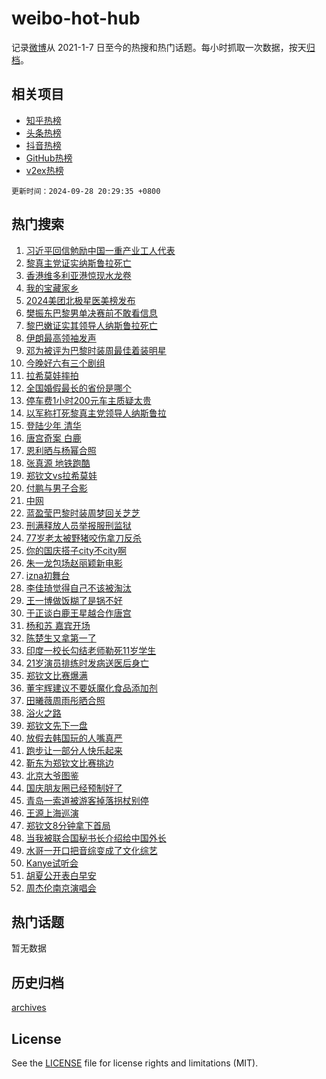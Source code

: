 # weibo-hot-hub

记录[微博](https://www.weibo.com)从 2021-1-7 日至今的热搜和热门话题。每小时抓取一次数据，按天[归档](archives)。

## 相关项目

- [知乎热榜](https://github.com/lonnyzhang423/zhihu-hot-hub)
- [头条热榜](https://github.com/lonnyzhang423/toutiao-hot-hub)
- [抖音热榜](https://github.com/lonnyzhang423/douyin-hot-hub)
- [GitHub热榜](https://github.com/lonnyzhang423/github-hot-hub)
- [v2ex热榜](https://github.com/lonnyzhang423/v2ex-hot-hub)


`更新时间：2024-09-28 20:29:35 +0800`

## 热门搜索

1. [习近平回信勉励中国一重产业工人代表](https://m.weibo.cn/search?containerid=100103type%3D1%26t%3D10%26q%3D%23%E4%B9%A0%E8%BF%91%E5%B9%B3%E5%9B%9E%E4%BF%A1%E5%8B%89%E5%8A%B1%E4%B8%AD%E5%9B%BD%E4%B8%80%E9%87%8D%E4%BA%A7%E4%B8%9A%E5%B7%A5%E4%BA%BA%E4%BB%A3%E8%A1%A8%23&stream_entry_id=51&isnewpage=1&extparam=seat%3D1%26stream_entry_id%3D51%26c_type%3D51%26q%3D%2523%25E4%25B9%25A0%25E8%25BF%2591%25E5%25B9%25B3%25E5%259B%259E%25E4%25BF%25A1%25E5%258B%2589%25E5%258A%25B1%25E4%25B8%25AD%25E5%259B%25BD%25E4%25B8%2580%25E9%2587%258D%25E4%25BA%25A7%25E4%25B8%259A%25E5%25B7%25A5%25E4%25BA%25BA%25E4%25BB%25A3%25E8%25A1%25A8%2523%26dgr%3D0%26cate%3D10103%26pos%3D0%26filter_type%3Drealtimehot%26display_time%3D1727526573%26pre_seqid%3D172752657394104126619149)
1. [黎真主党证实纳斯鲁拉死亡](https://m.weibo.cn/search?containerid=100103type%3D1%26t%3D10%26q%3D%23%E9%BB%8E%E7%9C%9F%E4%B8%BB%E5%85%9A%E8%AF%81%E5%AE%9E%E7%BA%B3%E6%96%AF%E9%B2%81%E6%8B%89%E6%AD%BB%E4%BA%A1%23&stream_entry_id=31&isnewpage=1&extparam=seat%3D1%26realpos%3D1%26c_type%3D31%26cate%3D5001%26lcate%3D5001%26stream_entry_id%3D31%26flag%3D1%26q%3D%2523%25E9%25BB%258E%25E7%259C%259F%25E4%25B8%25BB%25E5%2585%259A%25E8%25AF%2581%25E5%25AE%259E%25E7%25BA%25B3%25E6%2596%25AF%25E9%25B2%2581%25E6%258B%2589%25E6%25AD%25BB%25E4%25BA%25A1%2523%26dgr%3D0%26pos%3D0%26band_rank%3D1%26filter_type%3Drealtimehot%26display_time%3D1727526573%26pre_seqid%3D172752657394104126619149)
1. [香港维多利亚港惊现水龙卷](https://m.weibo.cn/search?containerid=100103type%3D1%26t%3D10%26q%3D%23%E9%A6%99%E6%B8%AF%E7%BB%B4%E5%A4%9A%E5%88%A9%E4%BA%9A%E6%B8%AF%E6%83%8A%E7%8E%B0%E6%B0%B4%E9%BE%99%E5%8D%B7%23&stream_entry_id=31&isnewpage=1&extparam=seat%3D1%26realpos%3D2%26c_type%3D31%26cate%3D5001%26lcate%3D5001%26stream_entry_id%3D31%26flag%3D2%26q%3D%2523%25E9%25A6%2599%25E6%25B8%25AF%25E7%25BB%25B4%25E5%25A4%259A%25E5%2588%25A9%25E4%25BA%259A%25E6%25B8%25AF%25E6%2583%258A%25E7%258E%25B0%25E6%25B0%25B4%25E9%25BE%2599%25E5%258D%25B7%2523%26dgr%3D0%26pos%3D1%26band_rank%3D2%26filter_type%3Drealtimehot%26display_time%3D1727526573%26pre_seqid%3D172752657394104126619149)
1. [我的宝藏家乡](https://m.weibo.cn/search?containerid=100103type%3D1%26t%3D10%26q%3D%23%E6%88%91%E7%9A%84%E5%AE%9D%E8%97%8F%E5%AE%B6%E4%B9%A1%23&stream_entry_id=31&isnewpage=1&extparam=seat%3D1%26realpos%3D3%26c_type%3D31%26cate%3D5001%26lcate%3D5001%26stream_entry_id%3D31%26flag%3D16%26q%3D%2523%25E6%2588%2591%25E7%259A%2584%25E5%25AE%259D%25E8%2597%258F%25E5%25AE%25B6%25E4%25B9%25A1%2523%26dgr%3D0%26pos%3D2%26band_rank%3D3%26filter_type%3Drealtimehot%26display_time%3D1727526573%26pre_seqid%3D172752657394104126619149)
1. [2024美团北极星医美榜发布](https://m.weibo.cn/search?containerid=100103type%3D1%26t%3D10%26q%3D%232024%E7%BE%8E%E5%9B%A2%E5%8C%97%E6%9E%81%E6%98%9F%E5%8C%BB%E7%BE%8E%E6%A6%9C%E5%8F%91%E5%B8%83%23&stream_entry_id=31&isnewpage=1&extparam=seat%3D1%26c_type%3D31%26topic_ad%3D1%26cate%3D5001%26lcate%3D5001%26stream_entry_id%3D31%26is_ad_pos%3D1%26pos%3D3%26q%3D%25232024%25E7%25BE%258E%25E5%259B%25A2%25E5%258C%2597%25E6%259E%2581%25E6%2598%259F%25E5%258C%25BB%25E7%25BE%258E%25E6%25A6%259C%25E5%258F%2591%25E5%25B8%2583%2523%26dgr%3D0%26band_rank%3D4%26adid%3D257530%26filter_type%3Drealtimehot%26display_time%3D1727526573%26pre_seqid%3D172752657394104126619149)
1. [樊振东巴黎男单决赛前不敢看信息](https://m.weibo.cn/search?containerid=100103type%3D1%26t%3D10%26q%3D%23%E6%A8%8A%E6%8C%AF%E4%B8%9C%E5%B7%B4%E9%BB%8E%E7%94%B7%E5%8D%95%E5%86%B3%E8%B5%9B%E5%89%8D%E4%B8%8D%E6%95%A2%E7%9C%8B%E4%BF%A1%E6%81%AF%23&stream_entry_id=31&isnewpage=1&extparam=seat%3D1%26realpos%3D4%26c_type%3D31%26cate%3D5001%26lcate%3D5001%26stream_entry_id%3D31%26flag%3D1%26q%3D%2523%25E6%25A8%258A%25E6%258C%25AF%25E4%25B8%259C%25E5%25B7%25B4%25E9%25BB%258E%25E7%2594%25B7%25E5%258D%2595%25E5%2586%25B3%25E8%25B5%259B%25E5%2589%258D%25E4%25B8%258D%25E6%2595%25A2%25E7%259C%258B%25E4%25BF%25A1%25E6%2581%25AF%2523%26dgr%3D0%26pos%3D4%26band_rank%3D4%26filter_type%3Drealtimehot%26display_time%3D1727526573%26pre_seqid%3D172752657394104126619149)
1. [黎巴嫩证实其领导人纳斯鲁拉死亡](https://m.weibo.cn/search?containerid=100103type%3D1%26t%3D10%26q%3D%23%E9%BB%8E%E5%B7%B4%E5%AB%A9%E8%AF%81%E5%AE%9E%E5%85%B6%E9%A2%86%E5%AF%BC%E4%BA%BA%E7%BA%B3%E6%96%AF%E9%B2%81%E6%8B%89%E6%AD%BB%E4%BA%A1%23&stream_entry_id=31&isnewpage=1&extparam=seat%3D1%26realpos%3D5%26c_type%3D31%26cate%3D5001%26lcate%3D5001%26stream_entry_id%3D31%26flag%3D1%26q%3D%2523%25E9%25BB%258E%25E5%25B7%25B4%25E5%25AB%25A9%25E8%25AF%2581%25E5%25AE%259E%25E5%2585%25B6%25E9%25A2%2586%25E5%25AF%25BC%25E4%25BA%25BA%25E7%25BA%25B3%25E6%2596%25AF%25E9%25B2%2581%25E6%258B%2589%25E6%25AD%25BB%25E4%25BA%25A1%2523%26dgr%3D0%26pos%3D5%26band_rank%3D5%26filter_type%3Drealtimehot%26display_time%3D1727526573%26pre_seqid%3D172752657394104126619149)
1. [伊朗最高领袖发声](https://m.weibo.cn/search?containerid=100103type%3D1%26t%3D10%26q%3D%23%E4%BC%8A%E6%9C%97%E6%9C%80%E9%AB%98%E9%A2%86%E8%A2%96%E5%8F%91%E5%A3%B0%23&stream_entry_id=31&isnewpage=1&extparam=seat%3D1%26realpos%3D6%26c_type%3D31%26cate%3D5001%26lcate%3D5001%26stream_entry_id%3D31%26flag%3D0%26q%3D%2523%25E4%25BC%258A%25E6%259C%2597%25E6%259C%2580%25E9%25AB%2598%25E9%25A2%2586%25E8%25A2%2596%25E5%258F%2591%25E5%25A3%25B0%2523%26dgr%3D0%26pos%3D6%26band_rank%3D6%26filter_type%3Drealtimehot%26display_time%3D1727526573%26pre_seqid%3D172752657394104126619149)
1. [邓为被评为巴黎时装周最佳着装明星](https://m.weibo.cn/search?containerid=100103type%3D1%26t%3D10%26q%3D%23%E9%82%93%E4%B8%BA%E8%A2%AB%E8%AF%84%E4%B8%BA%E5%B7%B4%E9%BB%8E%E6%97%B6%E8%A3%85%E5%91%A8%E6%9C%80%E4%BD%B3%E7%9D%80%E8%A3%85%E6%98%8E%E6%98%9F%23&stream_entry_id=31&isnewpage=1&extparam=seat%3D1%26realpos%3D7%26c_type%3D31%26cate%3D5001%26lcate%3D5001%26stream_entry_id%3D31%26flag%3D0%26q%3D%2523%25E9%2582%2593%25E4%25B8%25BA%25E8%25A2%25AB%25E8%25AF%2584%25E4%25B8%25BA%25E5%25B7%25B4%25E9%25BB%258E%25E6%2597%25B6%25E8%25A3%2585%25E5%2591%25A8%25E6%259C%2580%25E4%25BD%25B3%25E7%259D%2580%25E8%25A3%2585%25E6%2598%258E%25E6%2598%259F%2523%26dgr%3D0%26pos%3D7%26band_rank%3D7%26filter_type%3Drealtimehot%26display_time%3D1727526573%26pre_seqid%3D172752657394104126619149)
1. [今晚好六有三个剧组](https://m.weibo.cn/search?containerid=100103type%3D1%26t%3D10%26q%3D%E4%BB%8A%E6%99%9A%E5%A5%BD%E5%85%AD%E6%9C%89%E4%B8%89%E4%B8%AA%E5%89%A7%E7%BB%84&stream_entry_id=31&isnewpage=1&extparam=seat%3D1%26realpos%3D8%26c_type%3D31%26cate%3D5001%26lcate%3D5001%26stream_entry_id%3D31%26flag%3D0%26q%3D%25E4%25BB%258A%25E6%2599%259A%25E5%25A5%25BD%25E5%2585%25AD%25E6%259C%2589%25E4%25B8%2589%25E4%25B8%25AA%25E5%2589%25A7%25E7%25BB%2584%26dgr%3D0%26pos%3D8%26band_rank%3D8%26filter_type%3Drealtimehot%26display_time%3D1727526573%26pre_seqid%3D172752657394104126619149)
1. [拉希莫娃摔拍](https://m.weibo.cn/search?containerid=100103type%3D1%26t%3D10%26q%3D%23%E6%8B%89%E5%B8%8C%E8%8E%AB%E5%A8%83%E6%91%94%E6%8B%8D%23&stream_entry_id=31&isnewpage=1&extparam=seat%3D1%26realpos%3D9%26c_type%3D31%26cate%3D5001%26lcate%3D5001%26stream_entry_id%3D31%26flag%3D1%26q%3D%2523%25E6%258B%2589%25E5%25B8%258C%25E8%258E%25AB%25E5%25A8%2583%25E6%2591%2594%25E6%258B%258D%2523%26dgr%3D0%26pos%3D9%26band_rank%3D9%26filter_type%3Drealtimehot%26display_time%3D1727526573%26pre_seqid%3D172752657394104126619149)
1. [全国婚假最长的省份是哪个](https://m.weibo.cn/search?containerid=100103type%3D1%26t%3D10%26q%3D%23%E5%85%A8%E5%9B%BD%E5%A9%9A%E5%81%87%E6%9C%80%E9%95%BF%E7%9A%84%E7%9C%81%E4%BB%BD%E6%98%AF%E5%93%AA%E4%B8%AA%23&stream_entry_id=31&isnewpage=1&extparam=seat%3D1%26realpos%3D10%26c_type%3D31%26cate%3D5001%26lcate%3D5001%26stream_entry_id%3D31%26flag%3D1%26q%3D%2523%25E5%2585%25A8%25E5%259B%25BD%25E5%25A9%259A%25E5%2581%2587%25E6%259C%2580%25E9%2595%25BF%25E7%259A%2584%25E7%259C%2581%25E4%25BB%25BD%25E6%2598%25AF%25E5%2593%25AA%25E4%25B8%25AA%2523%26dgr%3D0%26pos%3D10%26band_rank%3D10%26filter_type%3Drealtimehot%26display_time%3D1727526573%26pre_seqid%3D172752657394104126619149)
1. [停车费1小时200元车主质疑太贵](https://m.weibo.cn/search?containerid=100103type%3D1%26t%3D10%26q%3D%23%E5%81%9C%E8%BD%A6%E8%B4%B91%E5%B0%8F%E6%97%B6200%E5%85%83%E8%BD%A6%E4%B8%BB%E8%B4%A8%E7%96%91%E5%A4%AA%E8%B4%B5%23&stream_entry_id=31&isnewpage=1&extparam=seat%3D1%26realpos%3D11%26c_type%3D31%26cate%3D5001%26lcate%3D5001%26stream_entry_id%3D31%26flag%3D2%26q%3D%2523%25E5%2581%259C%25E8%25BD%25A6%25E8%25B4%25B91%25E5%25B0%258F%25E6%2597%25B6200%25E5%2585%2583%25E8%25BD%25A6%25E4%25B8%25BB%25E8%25B4%25A8%25E7%2596%2591%25E5%25A4%25AA%25E8%25B4%25B5%2523%26dgr%3D0%26pos%3D11%26band_rank%3D11%26filter_type%3Drealtimehot%26display_time%3D1727526573%26pre_seqid%3D172752657394104126619149)
1. [以军称打死黎真主党领导人纳斯鲁拉](https://m.weibo.cn/search?containerid=100103type%3D1%26t%3D10%26q%3D%23%E4%BB%A5%E5%86%9B%E7%A7%B0%E6%89%93%E6%AD%BB%E9%BB%8E%E7%9C%9F%E4%B8%BB%E5%85%9A%E9%A2%86%E5%AF%BC%E4%BA%BA%E7%BA%B3%E6%96%AF%E9%B2%81%E6%8B%89%23&stream_entry_id=31&isnewpage=1&extparam=seat%3D1%26realpos%3D12%26c_type%3D31%26cate%3D5001%26lcate%3D5001%26stream_entry_id%3D31%26flag%3D0%26q%3D%2523%25E4%25BB%25A5%25E5%2586%259B%25E7%25A7%25B0%25E6%2589%2593%25E6%25AD%25BB%25E9%25BB%258E%25E7%259C%259F%25E4%25B8%25BB%25E5%2585%259A%25E9%25A2%2586%25E5%25AF%25BC%25E4%25BA%25BA%25E7%25BA%25B3%25E6%2596%25AF%25E9%25B2%2581%25E6%258B%2589%2523%26dgr%3D0%26pos%3D12%26band_rank%3D12%26filter_type%3Drealtimehot%26display_time%3D1727526573%26pre_seqid%3D172752657394104126619149)
1. [登陆少年 清华](https://m.weibo.cn/search?containerid=100103type%3D1%26t%3D10%26q%3D%E7%99%BB%E9%99%86%E5%B0%91%E5%B9%B4+%E6%B8%85%E5%8D%8E&stream_entry_id=31&isnewpage=1&extparam=seat%3D1%26realpos%3D13%26c_type%3D31%26cate%3D5001%26lcate%3D5001%26stream_entry_id%3D31%26flag%3D1%26q%3D%25E7%2599%25BB%25E9%2599%2586%25E5%25B0%2591%25E5%25B9%25B4%2520%25E6%25B8%2585%25E5%258D%258E%26dgr%3D0%26pos%3D13%26band_rank%3D13%26filter_type%3Drealtimehot%26display_time%3D1727526573%26pre_seqid%3D172752657394104126619149)
1. [唐宫奇案 白鹿](https://m.weibo.cn/search?containerid=100103type%3D1%26t%3D10%26q%3D%E5%94%90%E5%AE%AB%E5%A5%87%E6%A1%88+%E7%99%BD%E9%B9%BF&stream_entry_id=31&isnewpage=1&extparam=seat%3D1%26realpos%3D14%26c_type%3D31%26cate%3D5001%26lcate%3D5001%26stream_entry_id%3D31%26flag%3D1%26q%3D%25E5%2594%2590%25E5%25AE%25AB%25E5%25A5%2587%25E6%25A1%2588%2520%25E7%2599%25BD%25E9%25B9%25BF%26dgr%3D0%26pos%3D14%26band_rank%3D14%26filter_type%3Drealtimehot%26display_time%3D1727526573%26pre_seqid%3D172752657394104126619149)
1. [恩利晒与杨幂合照](https://m.weibo.cn/search?containerid=100103type%3D1%26t%3D10%26q%3D%23%E6%81%A9%E5%88%A9%E6%99%92%E4%B8%8E%E6%9D%A8%E5%B9%82%E5%90%88%E7%85%A7%23&stream_entry_id=31&isnewpage=1&extparam=seat%3D1%26realpos%3D15%26c_type%3D31%26cate%3D5001%26lcate%3D5001%26stream_entry_id%3D31%26flag%3D1%26q%3D%2523%25E6%2581%25A9%25E5%2588%25A9%25E6%2599%2592%25E4%25B8%258E%25E6%259D%25A8%25E5%25B9%2582%25E5%2590%2588%25E7%2585%25A7%2523%26dgr%3D0%26pos%3D15%26band_rank%3D15%26filter_type%3Drealtimehot%26display_time%3D1727526573%26pre_seqid%3D172752657394104126619149)
1. [张真源 地铁跑酷](https://m.weibo.cn/search?containerid=100103type%3D1%26t%3D10%26q%3D%E5%BC%A0%E7%9C%9F%E6%BA%90+%E5%9C%B0%E9%93%81%E8%B7%91%E9%85%B7&stream_entry_id=31&isnewpage=1&extparam=seat%3D1%26realpos%3D16%26c_type%3D31%26cate%3D5001%26lcate%3D5001%26stream_entry_id%3D31%26flag%3D1%26q%3D%25E5%25BC%25A0%25E7%259C%259F%25E6%25BA%2590%2520%25E5%259C%25B0%25E9%2593%2581%25E8%25B7%2591%25E9%2585%25B7%26dgr%3D0%26pos%3D16%26band_rank%3D16%26filter_type%3Drealtimehot%26display_time%3D1727526573%26pre_seqid%3D172752657394104126619149)
1. [郑钦文vs拉希莫娃](https://m.weibo.cn/search?containerid=100103type%3D1%26t%3D10%26q%3D%23%E9%83%91%E9%92%A6%E6%96%87vs%E6%8B%89%E5%B8%8C%E8%8E%AB%E5%A8%83%23&stream_entry_id=31&isnewpage=1&extparam=seat%3D1%26realpos%3D17%26c_type%3D31%26cate%3D5001%26lcate%3D5001%26stream_entry_id%3D31%26flag%3D0%26q%3D%2523%25E9%2583%2591%25E9%2592%25A6%25E6%2596%2587vs%25E6%258B%2589%25E5%25B8%258C%25E8%258E%25AB%25E5%25A8%2583%2523%26dgr%3D0%26pos%3D17%26band_rank%3D17%26filter_type%3Drealtimehot%26display_time%3D1727526573%26pre_seqid%3D172752657394104126619149)
1. [付鹏与男子合影](https://m.weibo.cn/search?containerid=100103type%3D1%26t%3D10%26q%3D%23%E4%BB%98%E9%B9%8F%E4%B8%8E%E7%94%B7%E5%AD%90%E5%90%88%E5%BD%B1%23&stream_entry_id=31&isnewpage=1&extparam=seat%3D1%26realpos%3D18%26c_type%3D31%26cate%3D5001%26lcate%3D5001%26stream_entry_id%3D31%26flag%3D0%26q%3D%2523%25E4%25BB%2598%25E9%25B9%258F%25E4%25B8%258E%25E7%2594%25B7%25E5%25AD%2590%25E5%2590%2588%25E5%25BD%25B1%2523%26dgr%3D0%26pos%3D18%26band_rank%3D18%26filter_type%3Drealtimehot%26display_time%3D1727526573%26pre_seqid%3D172752657394104126619149)
1. [中网](https://m.weibo.cn/search?containerid=100103type%3D1%26t%3D10%26q%3D%E4%B8%AD%E7%BD%91&stream_entry_id=31&isnewpage=1&extparam=seat%3D1%26realpos%3D19%26c_type%3D31%26cate%3D5001%26lcate%3D5001%26stream_entry_id%3D31%26flag%3D1%26q%3D%25E4%25B8%25AD%25E7%25BD%2591%26dgr%3D0%26pos%3D19%26band_rank%3D19%26filter_type%3Drealtimehot%26display_time%3D1727526573%26pre_seqid%3D172752657394104126619149)
1. [蓝盈莹巴黎时装周梦回关芝芝](https://m.weibo.cn/search?containerid=100103type%3D1%26t%3D10%26q%3D%E8%93%9D%E7%9B%88%E8%8E%B9%E5%B7%B4%E9%BB%8E%E6%97%B6%E8%A3%85%E5%91%A8%E6%A2%A6%E5%9B%9E%E5%85%B3%E8%8A%9D%E8%8A%9D&stream_entry_id=31&isnewpage=1&extparam=seat%3D1%26realpos%3D20%26c_type%3D31%26cate%3D5001%26lcate%3D5001%26stream_entry_id%3D31%26flag%3D1%26q%3D%25E8%2593%259D%25E7%259B%2588%25E8%258E%25B9%25E5%25B7%25B4%25E9%25BB%258E%25E6%2597%25B6%25E8%25A3%2585%25E5%2591%25A8%25E6%25A2%25A6%25E5%259B%259E%25E5%2585%25B3%25E8%258A%259D%25E8%258A%259D%26dgr%3D0%26pos%3D20%26band_rank%3D20%26filter_type%3Drealtimehot%26display_time%3D1727526573%26pre_seqid%3D172752657394104126619149)
1. [刑满释放人员举报服刑监狱](https://m.weibo.cn/search?containerid=100103type%3D1%26t%3D10%26q%3D%23%E5%88%91%E6%BB%A1%E9%87%8A%E6%94%BE%E4%BA%BA%E5%91%98%E4%B8%BE%E6%8A%A5%E6%9C%8D%E5%88%91%E7%9B%91%E7%8B%B1%23&stream_entry_id=31&isnewpage=1&extparam=seat%3D1%26realpos%3D21%26c_type%3D31%26cate%3D5001%26lcate%3D5001%26stream_entry_id%3D31%26flag%3D2%26q%3D%2523%25E5%2588%2591%25E6%25BB%25A1%25E9%2587%258A%25E6%2594%25BE%25E4%25BA%25BA%25E5%2591%2598%25E4%25B8%25BE%25E6%258A%25A5%25E6%259C%258D%25E5%2588%2591%25E7%259B%2591%25E7%258B%25B1%2523%26dgr%3D0%26pos%3D21%26band_rank%3D21%26filter_type%3Drealtimehot%26display_time%3D1727526573%26pre_seqid%3D172752657394104126619149)
1. [77岁老太被野猪咬伤拿刀反杀](https://m.weibo.cn/search?containerid=100103type%3D1%26t%3D10%26q%3D%2377%E5%B2%81%E8%80%81%E5%A4%AA%E8%A2%AB%E9%87%8E%E7%8C%AA%E5%92%AC%E4%BC%A4%E6%8B%BF%E5%88%80%E5%8F%8D%E6%9D%80%23&stream_entry_id=31&isnewpage=1&extparam=seat%3D1%26realpos%3D22%26c_type%3D31%26cate%3D5001%26lcate%3D5001%26stream_entry_id%3D31%26flag%3D0%26q%3D%252377%25E5%25B2%2581%25E8%2580%2581%25E5%25A4%25AA%25E8%25A2%25AB%25E9%2587%258E%25E7%258C%25AA%25E5%2592%25AC%25E4%25BC%25A4%25E6%258B%25BF%25E5%2588%2580%25E5%258F%258D%25E6%259D%2580%2523%26dgr%3D0%26pos%3D22%26band_rank%3D22%26filter_type%3Drealtimehot%26display_time%3D1727526573%26pre_seqid%3D172752657394104126619149)
1. [你的国庆搭子city不city啊](https://m.weibo.cn/search?containerid=100103type%3D1%26t%3D10%26q%3D%23%E4%BD%A0%E7%9A%84%E5%9B%BD%E5%BA%86%E6%90%AD%E5%AD%90city%E4%B8%8Dcity%E5%95%8A%23&stream_entry_id=31&isnewpage=1&extparam=seat%3D1%26realpos%3D23%26c_type%3D31%26cate%3D5001%26lcate%3D5001%26stream_entry_id%3D31%26pos%3D23%26flag%3D0%26q%3D%2523%25E4%25BD%25A0%25E7%259A%2584%25E5%259B%25BD%25E5%25BA%2586%25E6%2590%25AD%25E5%25AD%2590city%25E4%25B8%258Dcity%25E5%2595%258A%2523%26dgr%3D0%26band_rank%3D23%26adid%3D256912%26filter_type%3Drealtimehot%26display_time%3D1727526573%26pre_seqid%3D172752657394104126619149)
1. [朱一龙包场赵丽颖新电影](https://m.weibo.cn/search?containerid=100103type%3D1%26t%3D10%26q%3D%23%E6%9C%B1%E4%B8%80%E9%BE%99%E5%8C%85%E5%9C%BA%E8%B5%B5%E4%B8%BD%E9%A2%96%E6%96%B0%E7%94%B5%E5%BD%B1%23&stream_entry_id=31&isnewpage=1&extparam=seat%3D1%26realpos%3D24%26c_type%3D31%26cate%3D5001%26lcate%3D5001%26stream_entry_id%3D31%26flag%3D0%26q%3D%2523%25E6%259C%25B1%25E4%25B8%2580%25E9%25BE%2599%25E5%258C%2585%25E5%259C%25BA%25E8%25B5%25B5%25E4%25B8%25BD%25E9%25A2%2596%25E6%2596%25B0%25E7%2594%25B5%25E5%25BD%25B1%2523%26dgr%3D0%26pos%3D24%26band_rank%3D24%26filter_type%3Drealtimehot%26display_time%3D1727526573%26pre_seqid%3D172752657394104126619149)
1. [izna初舞台](https://m.weibo.cn/search?containerid=100103type%3D1%26t%3D10%26q%3Dizna%E5%88%9D%E8%88%9E%E5%8F%B0&stream_entry_id=31&isnewpage=1&extparam=seat%3D1%26realpos%3D25%26c_type%3D31%26cate%3D5001%26lcate%3D5001%26stream_entry_id%3D31%26flag%3D1%26q%3Dizna%25E5%2588%259D%25E8%2588%259E%25E5%258F%25B0%26dgr%3D0%26pos%3D25%26band_rank%3D25%26filter_type%3Drealtimehot%26display_time%3D1727526573%26pre_seqid%3D172752657394104126619149)
1. [李佳琦觉得自己不该被淘汰](https://m.weibo.cn/search?containerid=100103type%3D1%26t%3D10%26q%3D%23%E6%9D%8E%E4%BD%B3%E7%90%A6%E8%A7%89%E5%BE%97%E8%87%AA%E5%B7%B1%E4%B8%8D%E8%AF%A5%E8%A2%AB%E6%B7%98%E6%B1%B0%23&stream_entry_id=31&isnewpage=1&extparam=seat%3D1%26realpos%3D26%26c_type%3D31%26cate%3D5001%26lcate%3D5001%26stream_entry_id%3D31%26flag%3D0%26q%3D%2523%25E6%259D%258E%25E4%25BD%25B3%25E7%2590%25A6%25E8%25A7%2589%25E5%25BE%2597%25E8%2587%25AA%25E5%25B7%25B1%25E4%25B8%258D%25E8%25AF%25A5%25E8%25A2%25AB%25E6%25B7%2598%25E6%25B1%25B0%2523%26dgr%3D0%26pos%3D26%26band_rank%3D26%26filter_type%3Drealtimehot%26display_time%3D1727526573%26pre_seqid%3D172752657394104126619149)
1. [王一博做饭糊了是锅不好](https://m.weibo.cn/search?containerid=100103type%3D1%26t%3D10%26q%3D%23%E7%8E%8B%E4%B8%80%E5%8D%9A%E5%81%9A%E9%A5%AD%E7%B3%8A%E4%BA%86%E6%98%AF%E9%94%85%E4%B8%8D%E5%A5%BD%23&stream_entry_id=31&isnewpage=1&extparam=seat%3D1%26realpos%3D27%26c_type%3D31%26cate%3D5001%26lcate%3D5001%26stream_entry_id%3D31%26flag%3D1%26q%3D%2523%25E7%258E%258B%25E4%25B8%2580%25E5%258D%259A%25E5%2581%259A%25E9%25A5%25AD%25E7%25B3%258A%25E4%25BA%2586%25E6%2598%25AF%25E9%2594%2585%25E4%25B8%258D%25E5%25A5%25BD%2523%26dgr%3D0%26pos%3D27%26band_rank%3D27%26filter_type%3Drealtimehot%26display_time%3D1727526573%26pre_seqid%3D172752657394104126619149)
1. [于正谈白鹿王星越合作唐宫](https://m.weibo.cn/search?containerid=100103type%3D1%26t%3D10%26q%3D%E4%BA%8E%E6%AD%A3%E8%B0%88%E7%99%BD%E9%B9%BF%E7%8E%8B%E6%98%9F%E8%B6%8A%E5%90%88%E4%BD%9C%E5%94%90%E5%AE%AB&stream_entry_id=31&isnewpage=1&extparam=seat%3D1%26realpos%3D28%26c_type%3D31%26cate%3D5001%26lcate%3D5001%26stream_entry_id%3D31%26flag%3D0%26q%3D%25E4%25BA%258E%25E6%25AD%25A3%25E8%25B0%2588%25E7%2599%25BD%25E9%25B9%25BF%25E7%258E%258B%25E6%2598%259F%25E8%25B6%258A%25E5%2590%2588%25E4%25BD%259C%25E5%2594%2590%25E5%25AE%25AB%26dgr%3D0%26pos%3D28%26band_rank%3D28%26filter_type%3Drealtimehot%26display_time%3D1727526573%26pre_seqid%3D172752657394104126619149)
1. [杨和苏 嘉宾开场](https://m.weibo.cn/search?containerid=100103type%3D1%26t%3D10%26q%3D%E6%9D%A8%E5%92%8C%E8%8B%8F+%E5%98%89%E5%AE%BE%E5%BC%80%E5%9C%BA&stream_entry_id=31&isnewpage=1&extparam=seat%3D1%26realpos%3D29%26c_type%3D31%26cate%3D5001%26lcate%3D5001%26stream_entry_id%3D31%26flag%3D1%26q%3D%25E6%259D%25A8%25E5%2592%258C%25E8%258B%258F%2520%25E5%2598%2589%25E5%25AE%25BE%25E5%25BC%2580%25E5%259C%25BA%26dgr%3D0%26pos%3D29%26band_rank%3D29%26filter_type%3Drealtimehot%26display_time%3D1727526573%26pre_seqid%3D172752657394104126619149)
1. [陈楚生又拿第一了](https://m.weibo.cn/search?containerid=100103type%3D1%26t%3D10%26q%3D%E9%99%88%E6%A5%9A%E7%94%9F%E5%8F%88%E6%8B%BF%E7%AC%AC%E4%B8%80%E4%BA%86&stream_entry_id=31&isnewpage=1&extparam=seat%3D1%26realpos%3D30%26c_type%3D31%26cate%3D5001%26lcate%3D5001%26stream_entry_id%3D31%26flag%3D0%26q%3D%25E9%2599%2588%25E6%25A5%259A%25E7%2594%259F%25E5%258F%2588%25E6%258B%25BF%25E7%25AC%25AC%25E4%25B8%2580%25E4%25BA%2586%26dgr%3D0%26pos%3D30%26band_rank%3D30%26filter_type%3Drealtimehot%26display_time%3D1727526573%26pre_seqid%3D172752657394104126619149)
1. [印度一校长勾结老师勒死11岁学生](https://m.weibo.cn/search?containerid=100103type%3D1%26t%3D10%26q%3D%23%E5%8D%B0%E5%BA%A6%E4%B8%80%E6%A0%A1%E9%95%BF%E5%8B%BE%E7%BB%93%E8%80%81%E5%B8%88%E5%8B%92%E6%AD%BB11%E5%B2%81%E5%AD%A6%E7%94%9F%23&stream_entry_id=31&isnewpage=1&extparam=seat%3D1%26realpos%3D31%26c_type%3D31%26cate%3D5001%26lcate%3D5001%26stream_entry_id%3D31%26flag%3D1%26q%3D%2523%25E5%258D%25B0%25E5%25BA%25A6%25E4%25B8%2580%25E6%25A0%25A1%25E9%2595%25BF%25E5%258B%25BE%25E7%25BB%2593%25E8%2580%2581%25E5%25B8%2588%25E5%258B%2592%25E6%25AD%25BB11%25E5%25B2%2581%25E5%25AD%25A6%25E7%2594%259F%2523%26dgr%3D0%26pos%3D31%26band_rank%3D31%26filter_type%3Drealtimehot%26display_time%3D1727526573%26pre_seqid%3D172752657394104126619149)
1. [21岁演员排练时发病送医后身亡](https://m.weibo.cn/search?containerid=100103type%3D1%26t%3D10%26q%3D%2321%E5%B2%81%E6%BC%94%E5%91%98%E6%8E%92%E7%BB%83%E6%97%B6%E5%8F%91%E7%97%85%E9%80%81%E5%8C%BB%E5%90%8E%E8%BA%AB%E4%BA%A1%23&stream_entry_id=31&isnewpage=1&extparam=seat%3D1%26realpos%3D32%26c_type%3D31%26cate%3D5001%26lcate%3D5001%26stream_entry_id%3D31%26flag%3D0%26q%3D%252321%25E5%25B2%2581%25E6%25BC%2594%25E5%2591%2598%25E6%258E%2592%25E7%25BB%2583%25E6%2597%25B6%25E5%258F%2591%25E7%2597%2585%25E9%2580%2581%25E5%258C%25BB%25E5%2590%258E%25E8%25BA%25AB%25E4%25BA%25A1%2523%26dgr%3D0%26pos%3D32%26band_rank%3D32%26filter_type%3Drealtimehot%26display_time%3D1727526573%26pre_seqid%3D172752657394104126619149)
1. [郑钦文比赛爆满](https://m.weibo.cn/search?containerid=100103type%3D1%26t%3D10%26q%3D%23%E9%83%91%E9%92%A6%E6%96%87%E6%AF%94%E8%B5%9B%E7%88%86%E6%BB%A1%23&stream_entry_id=31&isnewpage=1&extparam=seat%3D1%26realpos%3D33%26c_type%3D31%26cate%3D5001%26lcate%3D5001%26stream_entry_id%3D31%26flag%3D1%26q%3D%2523%25E9%2583%2591%25E9%2592%25A6%25E6%2596%2587%25E6%25AF%2594%25E8%25B5%259B%25E7%2588%2586%25E6%25BB%25A1%2523%26dgr%3D0%26pos%3D33%26band_rank%3D33%26filter_type%3Drealtimehot%26display_time%3D1727526573%26pre_seqid%3D172752657394104126619149)
1. [董宇辉建议不要妖魔化食品添加剂](https://m.weibo.cn/search?containerid=100103type%3D1%26t%3D10%26q%3D%23%E8%91%A3%E5%AE%87%E8%BE%89%E5%BB%BA%E8%AE%AE%E4%B8%8D%E8%A6%81%E5%A6%96%E9%AD%94%E5%8C%96%E9%A3%9F%E5%93%81%E6%B7%BB%E5%8A%A0%E5%89%82%23&stream_entry_id=31&isnewpage=1&extparam=seat%3D1%26realpos%3D34%26c_type%3D31%26cate%3D5001%26lcate%3D5001%26stream_entry_id%3D31%26flag%3D0%26q%3D%2523%25E8%2591%25A3%25E5%25AE%2587%25E8%25BE%2589%25E5%25BB%25BA%25E8%25AE%25AE%25E4%25B8%258D%25E8%25A6%2581%25E5%25A6%2596%25E9%25AD%2594%25E5%258C%2596%25E9%25A3%259F%25E5%2593%2581%25E6%25B7%25BB%25E5%258A%25A0%25E5%2589%2582%2523%26dgr%3D0%26pos%3D34%26band_rank%3D34%26filter_type%3Drealtimehot%26display_time%3D1727526573%26pre_seqid%3D172752657394104126619149)
1. [田曦薇周雨彤晒合照](https://m.weibo.cn/search?containerid=100103type%3D1%26t%3D10%26q%3D%23%E7%94%B0%E6%9B%A6%E8%96%87%E5%91%A8%E9%9B%A8%E5%BD%A4%E6%99%92%E5%90%88%E7%85%A7%23&stream_entry_id=31&isnewpage=1&extparam=seat%3D1%26realpos%3D35%26c_type%3D31%26cate%3D5001%26lcate%3D5001%26stream_entry_id%3D31%26flag%3D1%26q%3D%2523%25E7%2594%25B0%25E6%259B%25A6%25E8%2596%2587%25E5%2591%25A8%25E9%259B%25A8%25E5%25BD%25A4%25E6%2599%2592%25E5%2590%2588%25E7%2585%25A7%2523%26dgr%3D0%26pos%3D35%26band_rank%3D35%26filter_type%3Drealtimehot%26display_time%3D1727526573%26pre_seqid%3D172752657394104126619149)
1. [浴火之路](https://m.weibo.cn/search?containerid=100103type%3D1%26t%3D10%26q%3D%E6%B5%B4%E7%81%AB%E4%B9%8B%E8%B7%AF&stream_entry_id=31&isnewpage=1&extparam=seat%3D1%26realpos%3D36%26c_type%3D31%26cate%3D5001%26lcate%3D5001%26stream_entry_id%3D31%26flag%3D1%26q%3D%25E6%25B5%25B4%25E7%2581%25AB%25E4%25B9%258B%25E8%25B7%25AF%26dgr%3D0%26pos%3D36%26band_rank%3D36%26filter_type%3Drealtimehot%26display_time%3D1727526573%26pre_seqid%3D172752657394104126619149)
1. [郑钦文先下一盘](https://m.weibo.cn/search?containerid=100103type%3D1%26t%3D10%26q%3D%23%E9%83%91%E9%92%A6%E6%96%87%E5%85%88%E4%B8%8B%E4%B8%80%E7%9B%98%23&stream_entry_id=31&isnewpage=1&extparam=seat%3D1%26realpos%3D37%26c_type%3D31%26cate%3D5001%26lcate%3D5001%26stream_entry_id%3D31%26flag%3D1%26q%3D%2523%25E9%2583%2591%25E9%2592%25A6%25E6%2596%2587%25E5%2585%2588%25E4%25B8%258B%25E4%25B8%2580%25E7%259B%2598%2523%26dgr%3D0%26pos%3D37%26band_rank%3D37%26filter_type%3Drealtimehot%26display_time%3D1727526573%26pre_seqid%3D172752657394104126619149)
1. [放假去韩国玩的人嘴真严](https://m.weibo.cn/search?containerid=100103type%3D1%26t%3D10%26q%3D%23%E6%94%BE%E5%81%87%E5%8E%BB%E9%9F%A9%E5%9B%BD%E7%8E%A9%E7%9A%84%E4%BA%BA%E5%98%B4%E7%9C%9F%E4%B8%A5%23&stream_entry_id=31&isnewpage=1&extparam=seat%3D1%26realpos%3D38%26c_type%3D31%26cate%3D5001%26lcate%3D5001%26stream_entry_id%3D31%26flag%3D0%26q%3D%2523%25E6%2594%25BE%25E5%2581%2587%25E5%258E%25BB%25E9%259F%25A9%25E5%259B%25BD%25E7%258E%25A9%25E7%259A%2584%25E4%25BA%25BA%25E5%2598%25B4%25E7%259C%259F%25E4%25B8%25A5%2523%26dgr%3D0%26pos%3D38%26band_rank%3D38%26filter_type%3Drealtimehot%26display_time%3D1727526573%26pre_seqid%3D172752657394104126619149)
1. [跑步让一部分人快乐起来](https://m.weibo.cn/search?containerid=100103type%3D1%26t%3D10%26q%3D%23%E8%B7%91%E6%AD%A5%E8%AE%A9%E4%B8%80%E9%83%A8%E5%88%86%E4%BA%BA%E5%BF%AB%E4%B9%90%E8%B5%B7%E6%9D%A5%23&stream_entry_id=31&isnewpage=1&extparam=seat%3D1%26realpos%3D39%26c_type%3D31%26cate%3D5001%26lcate%3D5001%26stream_entry_id%3D31%26pos%3D39%26flag%3D0%26q%3D%2523%25E8%25B7%2591%25E6%25AD%25A5%25E8%25AE%25A9%25E4%25B8%2580%25E9%2583%25A8%25E5%2588%2586%25E4%25BA%25BA%25E5%25BF%25AB%25E4%25B9%2590%25E8%25B5%25B7%25E6%259D%25A5%2523%26dgr%3D0%26band_rank%3D39%26adid%3D256252%26filter_type%3Drealtimehot%26display_time%3D1727526573%26pre_seqid%3D172752657394104126619149)
1. [靳东为郑钦文比赛挑边](https://m.weibo.cn/search?containerid=100103type%3D1%26t%3D10%26q%3D%23%E9%9D%B3%E4%B8%9C%E4%B8%BA%E9%83%91%E9%92%A6%E6%96%87%E6%AF%94%E8%B5%9B%E6%8C%91%E8%BE%B9%23&stream_entry_id=31&isnewpage=1&extparam=seat%3D1%26realpos%3D40%26c_type%3D31%26cate%3D5001%26lcate%3D5001%26stream_entry_id%3D31%26flag%3D1%26q%3D%2523%25E9%259D%25B3%25E4%25B8%259C%25E4%25B8%25BA%25E9%2583%2591%25E9%2592%25A6%25E6%2596%2587%25E6%25AF%2594%25E8%25B5%259B%25E6%258C%2591%25E8%25BE%25B9%2523%26dgr%3D0%26pos%3D40%26band_rank%3D40%26filter_type%3Drealtimehot%26display_time%3D1727526573%26pre_seqid%3D172752657394104126619149)
1. [北京大爷图鉴](https://m.weibo.cn/search?containerid=100103type%3D1%26t%3D10%26q%3D%E5%8C%97%E4%BA%AC%E5%A4%A7%E7%88%B7%E5%9B%BE%E9%89%B4&stream_entry_id=31&isnewpage=1&extparam=seat%3D1%26realpos%3D41%26c_type%3D31%26cate%3D5001%26lcate%3D5001%26stream_entry_id%3D31%26flag%3D1%26q%3D%25E5%258C%2597%25E4%25BA%25AC%25E5%25A4%25A7%25E7%2588%25B7%25E5%259B%25BE%25E9%2589%25B4%26dgr%3D0%26pos%3D41%26band_rank%3D41%26filter_type%3Drealtimehot%26display_time%3D1727526573%26pre_seqid%3D172752657394104126619149)
1. [国庆朋友圈已经预制好了](https://m.weibo.cn/search?containerid=100103type%3D1%26t%3D10%26q%3D%E5%9B%BD%E5%BA%86%E6%9C%8B%E5%8F%8B%E5%9C%88%E5%B7%B2%E7%BB%8F%E9%A2%84%E5%88%B6%E5%A5%BD%E4%BA%86&stream_entry_id=31&isnewpage=1&extparam=seat%3D1%26realpos%3D42%26c_type%3D31%26cate%3D5001%26lcate%3D5001%26stream_entry_id%3D31%26flag%3D1%26q%3D%25E5%259B%25BD%25E5%25BA%2586%25E6%259C%258B%25E5%258F%258B%25E5%259C%2588%25E5%25B7%25B2%25E7%25BB%258F%25E9%25A2%2584%25E5%2588%25B6%25E5%25A5%25BD%25E4%25BA%2586%26dgr%3D0%26pos%3D42%26band_rank%3D42%26filter_type%3Drealtimehot%26display_time%3D1727526573%26pre_seqid%3D172752657394104126619149)
1. [青岛一索道被游客掉落拐杖别停](https://m.weibo.cn/search?containerid=100103type%3D1%26t%3D10%26q%3D%23%E9%9D%92%E5%B2%9B%E4%B8%80%E7%B4%A2%E9%81%93%E8%A2%AB%E6%B8%B8%E5%AE%A2%E6%8E%89%E8%90%BD%E6%8B%90%E6%9D%96%E5%88%AB%E5%81%9C%23&stream_entry_id=31&isnewpage=1&extparam=seat%3D1%26realpos%3D43%26c_type%3D31%26cate%3D5001%26lcate%3D5001%26stream_entry_id%3D31%26flag%3D0%26q%3D%2523%25E9%259D%2592%25E5%25B2%259B%25E4%25B8%2580%25E7%25B4%25A2%25E9%2581%2593%25E8%25A2%25AB%25E6%25B8%25B8%25E5%25AE%25A2%25E6%258E%2589%25E8%2590%25BD%25E6%258B%2590%25E6%259D%2596%25E5%2588%25AB%25E5%2581%259C%2523%26dgr%3D0%26pos%3D43%26band_rank%3D43%26filter_type%3Drealtimehot%26display_time%3D1727526573%26pre_seqid%3D172752657394104126619149)
1. [王源上海巡演](https://m.weibo.cn/search?containerid=100103type%3D1%26t%3D10%26q%3D%E7%8E%8B%E6%BA%90%E4%B8%8A%E6%B5%B7%E5%B7%A1%E6%BC%94&stream_entry_id=31&isnewpage=1&extparam=seat%3D1%26realpos%3D44%26c_type%3D31%26cate%3D5001%26lcate%3D5001%26stream_entry_id%3D31%26flag%3D1%26q%3D%25E7%258E%258B%25E6%25BA%2590%25E4%25B8%258A%25E6%25B5%25B7%25E5%25B7%25A1%25E6%25BC%2594%26dgr%3D0%26pos%3D44%26band_rank%3D44%26filter_type%3Drealtimehot%26display_time%3D1727526573%26pre_seqid%3D172752657394104126619149)
1. [郑钦文8分钟拿下首局](https://m.weibo.cn/search?containerid=100103type%3D1%26t%3D10%26q%3D%23%E9%83%91%E9%92%A6%E6%96%878%E5%88%86%E9%92%9F%E6%8B%BF%E4%B8%8B%E9%A6%96%E5%B1%80%23&stream_entry_id=31&isnewpage=1&extparam=seat%3D1%26realpos%3D45%26c_type%3D31%26cate%3D5001%26lcate%3D5001%26stream_entry_id%3D31%26flag%3D1%26q%3D%2523%25E9%2583%2591%25E9%2592%25A6%25E6%2596%25878%25E5%2588%2586%25E9%2592%259F%25E6%258B%25BF%25E4%25B8%258B%25E9%25A6%2596%25E5%25B1%2580%2523%26dgr%3D0%26pos%3D45%26band_rank%3D45%26filter_type%3Drealtimehot%26display_time%3D1727526573%26pre_seqid%3D172752657394104126619149)
1. [当我被联合国秘书长介绍给中国外长](https://m.weibo.cn/search?containerid=100103type%3D1%26t%3D10%26q%3D%23%E5%BD%93%E6%88%91%E8%A2%AB%E8%81%94%E5%90%88%E5%9B%BD%E7%A7%98%E4%B9%A6%E9%95%BF%E4%BB%8B%E7%BB%8D%E7%BB%99%E4%B8%AD%E5%9B%BD%E5%A4%96%E9%95%BF%23&stream_entry_id=31&isnewpage=1&extparam=seat%3D1%26realpos%3D46%26c_type%3D31%26cate%3D5001%26lcate%3D5001%26stream_entry_id%3D31%26flag%3D0%26q%3D%2523%25E5%25BD%2593%25E6%2588%2591%25E8%25A2%25AB%25E8%2581%2594%25E5%2590%2588%25E5%259B%25BD%25E7%25A7%2598%25E4%25B9%25A6%25E9%2595%25BF%25E4%25BB%258B%25E7%25BB%258D%25E7%25BB%2599%25E4%25B8%25AD%25E5%259B%25BD%25E5%25A4%2596%25E9%2595%25BF%2523%26dgr%3D0%26pos%3D46%26band_rank%3D46%26filter_type%3Drealtimehot%26display_time%3D1727526573%26pre_seqid%3D172752657394104126619149)
1. [水哥一开口把音综变成了文化综艺](https://m.weibo.cn/search?containerid=100103type%3D1%26t%3D10%26q%3D%E6%B0%B4%E5%93%A5%E4%B8%80%E5%BC%80%E5%8F%A3%E6%8A%8A%E9%9F%B3%E7%BB%BC%E5%8F%98%E6%88%90%E4%BA%86%E6%96%87%E5%8C%96%E7%BB%BC%E8%89%BA&stream_entry_id=31&isnewpage=1&extparam=seat%3D1%26realpos%3D47%26c_type%3D31%26cate%3D5001%26lcate%3D5001%26stream_entry_id%3D31%26flag%3D1%26q%3D%25E6%25B0%25B4%25E5%2593%25A5%25E4%25B8%2580%25E5%25BC%2580%25E5%258F%25A3%25E6%258A%258A%25E9%259F%25B3%25E7%25BB%25BC%25E5%258F%2598%25E6%2588%2590%25E4%25BA%2586%25E6%2596%2587%25E5%258C%2596%25E7%25BB%25BC%25E8%2589%25BA%26dgr%3D0%26pos%3D47%26band_rank%3D47%26filter_type%3Drealtimehot%26display_time%3D1727526573%26pre_seqid%3D172752657394104126619149)
1. [Kanye试听会](https://m.weibo.cn/search?containerid=100103type%3D1%26t%3D10%26q%3DKanye%E8%AF%95%E5%90%AC%E4%BC%9A&stream_entry_id=31&isnewpage=1&extparam=seat%3D1%26realpos%3D48%26c_type%3D31%26cate%3D5001%26lcate%3D5001%26stream_entry_id%3D31%26flag%3D1%26q%3DKanye%25E8%25AF%2595%25E5%2590%25AC%25E4%25BC%259A%26dgr%3D0%26pos%3D48%26band_rank%3D48%26filter_type%3Drealtimehot%26display_time%3D1727526573%26pre_seqid%3D172752657394104126619149)
1. [胡夏公开表白早安](https://m.weibo.cn/search?containerid=100103type%3D1%26t%3D10%26q%3D%E8%83%A1%E5%A4%8F%E5%85%AC%E5%BC%80%E8%A1%A8%E7%99%BD%E6%97%A9%E5%AE%89&stream_entry_id=31&isnewpage=1&extparam=seat%3D1%26realpos%3D49%26c_type%3D31%26cate%3D5001%26lcate%3D5001%26stream_entry_id%3D31%26flag%3D0%26q%3D%25E8%2583%25A1%25E5%25A4%258F%25E5%2585%25AC%25E5%25BC%2580%25E8%25A1%25A8%25E7%2599%25BD%25E6%2597%25A9%25E5%25AE%2589%26dgr%3D0%26pos%3D49%26band_rank%3D49%26filter_type%3Drealtimehot%26display_time%3D1727526573%26pre_seqid%3D172752657394104126619149)
1. [周杰伦南京演唱会](https://m.weibo.cn/search?containerid=100103type%3D1%26t%3D10%26q%3D%E5%91%A8%E6%9D%B0%E4%BC%A6%E5%8D%97%E4%BA%AC%E6%BC%94%E5%94%B1%E4%BC%9A&stream_entry_id=31&isnewpage=1&extparam=seat%3D1%26realpos%3D50%26c_type%3D31%26cate%3D5001%26lcate%3D5001%26stream_entry_id%3D31%26flag%3D1%26q%3D%25E5%2591%25A8%25E6%259D%25B0%25E4%25BC%25A6%25E5%258D%2597%25E4%25BA%25AC%25E6%25BC%2594%25E5%2594%25B1%25E4%25BC%259A%26dgr%3D0%26pos%3D50%26band_rank%3D50%26filter_type%3Drealtimehot%26display_time%3D1727526573%26pre_seqid%3D172752657394104126619149)

## 热门话题

暂无数据

## 历史归档

[archives](archives)

## License

See the [LICENSE](LICENSE) file for license rights and limitations (MIT).

